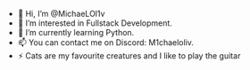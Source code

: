 - 👋 Hi, I’m @MichaeLOl1v
- 👀 I’m interested in Fullstack Development.
- 🌱 I’m currently learning Python.
- 📫 You can contact me on Discord: M1chaeloliv.
- ⚡ Cats are my favourite creatures and I like to play the guitar

<!---
MichaeLOl1v/MichaeLOl1v is a ✨ special ✨ repository because its `README.md` (this file) appears on your GitHub profile.
You can click the Preview link to take a look at your changes.
--->

